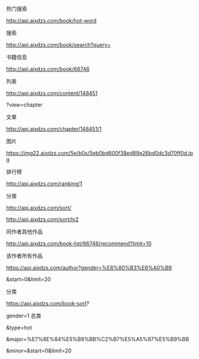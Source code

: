 热门搜索

http://api.aixdzs.com/book/hot-word

搜索

http://api.aixdzs.com/book/search?query=

书籍信息

http://api.aixdzs.com/book/66746

列表

http://api.aixdzs.com/content/148451

?view=chapter

文章

http://api.aixdzs.com/chapter/148451/1

图片

https://img22.aixdzs.com/5e/b0s/5eb0bd600f38ed89e26bd0dc3d70ff0d.jpg

排行榜

http://api.aixdzs.com/ranking/1

分类

http://api.aixdzs.com/sort/

http://api.aixdzs.com/sort/lv2

同作者其他作品

http://api.aixdzs.com/book-list/66746/recommend?limit=10

该作者所有作品

https://api.aixdzs.com/author?gender=%E8%80%B3%E6%A0%B9

&start=0&limit=20

分类

https://api.aixdzs.com/book-sort?

gender=1 总类

&type=hot

&major=%E7%8E%84%E5%B9%BB%C2%B7%E5%A5%87%E5%B9%BB

&minor=&start=0&limit=20